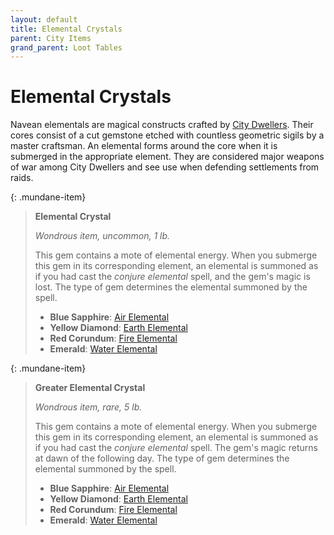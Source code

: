 ```yaml
---
layout: default
title: Elemental Crystals
parent: City Items
grand_parent: Loot Tables
---
```


# Elemental Crystals

Navean elementals are magical constructs crafted by [City Dwellers](../../../more/the_city_below/index). Their cores consist of a cut gemstone etched with countless geometric sigils by a master craftsman. An elemental forms around the core when it is submerged in the appropriate element. They are considered major weapons of war among City Dwellers and see use when defending settlements from raids.

{: .mundane-item}
> **Elemental Crystal**
>
> *Wondrous item, uncommon, 1 lb.*
>
> This gem contains a mote of elemental energy. When you submerge this gem in its corresponding element, an elemental is summoned as if you had cast the *conjure elemental* spell, and the gem's magic is lost. The type of gem determines the elemental summoned by the spell.
> 
> * **Blue Sapphire**: [Air Elemental](../../../../data/creatures/air_elemental)
> * **Yellow Diamond**: [Earth Elemental](../../../../data/creatures/earth_elemental)
> * **Red Corundum**: [Fire Elemental](../../../../data/creatures/fire_elemental)
> * **Emerald**: [Water Elemental](../../../../data/creatures/water_elemental)

{: .mundane-item}
> **Greater Elemental Crystal**
>
> *Wondrous item, rare, 5 lb.*
>
> This gem contains a mote of elemental energy. When you submerge this gem in its corresponding element, an elemental is summoned as if you had cast the *conjure elemental* spell. The gem's magic returns at dawn of the following day. The type of gem determines the elemental summoned by the spell.
> 
> * **Blue Sapphire**: [Air Elemental](../../../../data/creatures/air_elemental)
> * **Yellow Diamond**: [Earth Elemental](../../../../data/creatures/earth_elemental)
> * **Red Corundum**: [Fire Elemental](../../../../data/creatures/fire_elemental)
> * **Emerald**: [Water Elemental](../../../../data/creatures/water_elemental)